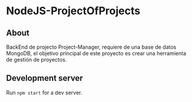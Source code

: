 # NodeJS-ProjectOfProjects

## About
BackEnd de projecto Project-Manager, requiere de una base de datos MongoDB, 
el objetivo principal de este proyecto es crear una herramienta de gestión de proyectos. 

## Development server
Run `npm start` for a dev server.
